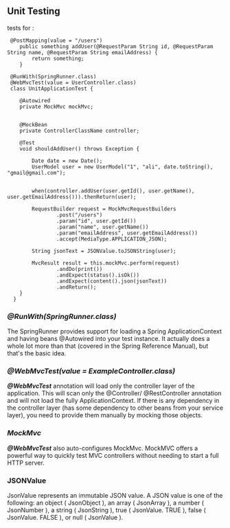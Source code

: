 ## Unit Testing

tests for : 
```
 @PostMapping(value = "/users")
    public something addUser(@RequestParam String id, @RequestParam String name, @RequestParam String emailAddress) {
        return something;
    }
```
``` 
 @RunWith(SpringRunner.class)
 @WebMvcTest(value = UserController.class)
 class UnitApplicationTest {
    
    @Autowired
    private MockMvc mockMvc;


    @MockBean
    private ControllerClassName controller;

    @Test
    void shouldAddUser() throws Exception {

        Date date = new Date();
        UserModel user = new UserModel("1", "ali", date.toString(), "gmail@gmail.com");


        when(controller.addUser(user.getId(), user.getName(), user.getEmailAddress())).thenReturn(user);

        RequestBuilder request = MockMvcRequestBuilders
                .post("/users")
                .param("id", user.getId())
                .param("name", user.getName())
                .param("emailAddress", user.getEmailAddress())
                .accept(MediaType.APPLICATION_JSON);

        String jsonText = JSONValue.toJSONString(user);

        MvcResult result = this.mockMvc.perform(request)
                .andDo(print())
                .andExpect(status().isOk())
                .andExpect(content().json(jsonText))
                .andReturn();
    }
  }
 ```

### **_@RunWith(SpringRunner.class)_**
The SpringRunner provides support for loading a Spring ApplicationContext 
and having beans @Autowired into your test instance.
It actually does a whole lot more than that (covered in the Spring Reference Manual),
but that's the basic idea.


### **_@WebMvcTest(value = ExampleController.class)_**
**_@WebMvcTest_** annotation will load only the controller layer of the application.
This will scan only the @Controller/ @RestController annotation and will not load the fully ApplicationContext.
If there is any dependency in the controller layer (has some dependency to other beans from your service layer),
you need to provide them manually by mocking those objects.

### **_MockMvc_**
**_@WebMvcTest_** also auto-configures MockMvc.
MockMVC offers a powerful way to quickly test MVC controllers without needing to start a full HTTP server.

### JSONValue

JsonValue represents an immutable JSON value. A JSON value is one of the following: an object ( JsonObject ), an array ( JsonArray ), a number ( JsonNumber ), a string ( JsonString ), true ( JsonValue. TRUE ), false ( JsonValue. FALSE ), or null ( JsonValue ).
